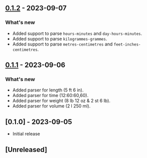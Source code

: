 ## [0.1.2](https://github.com/shivam091/unitify-composite_measurements/compare/v0.1.1...v0.1.2) - 2023-09-07

### What's new

- Added support to parse `hours-minutes` and `day-hours-minutes`.
- Added support to parse `kilogrammes-grammes`.
- Added support to parse `metres-centimetres` and `feet-inches-centimetres`.

## [0.1.1](https://github.com/shivam091/unitify-composite_measurements/compare/v0.1.0...v0.1.1) - 2023-09-06

### What's new

- Added parser for length (5 ft 6 in).
- Added parser for time (12:60:60,60).
- Added parser for weight (8 lb 12 oz & 2 st 6 lb).
- Added parser for volume (2 l 250 ml).

## [0.1.0] - 2023-09-05

- Initial release

## [Unreleased]
